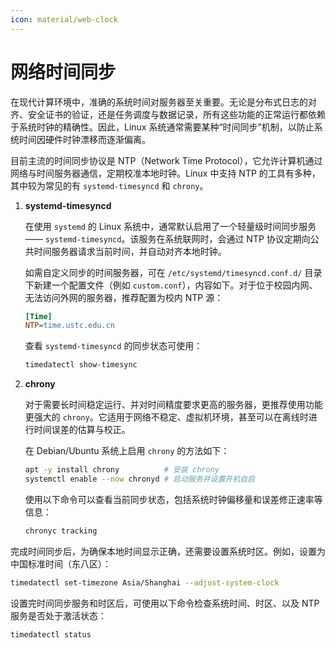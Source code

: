 ```yaml
---
icon: material/web-clock
---
```


# 网络时间同步

在现代计算环境中，准确的系统时间对服务器至关重要。无论是分布式日志的对齐、安全证书的验证，还是任务调度与数据记录，所有这些功能的正常运行都依赖于系统时钟的精确性。因此，Linux 系统通常需要某种“时间同步”机制，以防止系统时间因硬件时钟漂移而逐渐偏离。

目前主流的时间同步协议是 NTP（Network Time Protocol），它允许计算机通过网络与时间服务器通信，定期校准本地时钟。Linux 中支持 NTP 的工具有多种，其中较为常见的有 `systemd-timesyncd` 和 `chrony`。

1. **systemd-timesyncd**

    在使用 `systemd` 的 Linux 系统中，通常默认启用了一个轻量级时间同步服务 —— `systemd-timesyncd`。该服务在系统联网时，会通过 NTP 协议定期向公共时间服务器请求当前时间，并自动对齐本地时钟。

    如需自定义同步的时间服务器，可在 `/etc/systemd/timesyncd.conf.d/` 目录下新建一个配置文件（例如 `custom.conf`），内容如下。对于位于校园内网、无法访问外网的服务器，推荐配置为校内 NTP 源：

    ```ini
    [Time]
    NTP=time.ustc.edu.cn
    ```

    查看 `systemd-timesyncd` 的同步状态可使用：

    ```bash
    timedatectl show-timesync
    ```

2. **chrony**

    对于需要长时间稳定运行、并对时间精度要求更高的服务器，更推荐使用功能更强大的 `chrony`。它适用于网络不稳定、虚拟机环境，甚至可以在离线时进行时间误差的估算与校正。

    在 Debian/Ubuntu 系统上启用 `chrony` 的方法如下：

    ```bash
    apt -y install chrony          # 安装 chrony
    systemctl enable --now chronyd # 启动服务并设置开机自启
    ```

    使用以下命令可以查看当前同步状态，包括系统时钟偏移量和误差修正速率等信息：

    ```bash
    chronyc tracking
    ```

完成时间同步后，为确保本地时间显示正确，还需要设置系统时区。例如，设置为中国标准时间（东八区）：

```bash
timedatectl set-timezone Asia/Shanghai --adjust-system-clock
```

设置完时间同步服务和时区后，可使用以下命令检查系统时间、时区、以及 NTP 服务是否处于激活状态：

```bash
timedatectl status
```
